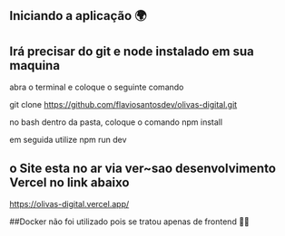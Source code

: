 

## Iniciando a aplicação 🌍

## Irá precisar do git e node instalado em sua maquina

abra o terminal e coloque o seguinte comando

 git clone https://github.com/flaviosantosdev/olivas-digital.git

 no bash dentro da pasta, coloque o comando npm install

 em seguida utilize npm run dev

## o Site esta no ar via ver~sao desenvolvimento Vercel no link abaixo
https://olivas-digital.vercel.app/

##Docker não foi utilizado pois se tratou apenas de frontend 🚀🚀
